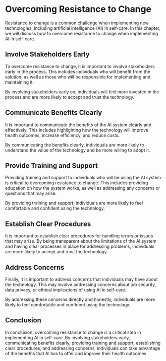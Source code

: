 Overcoming Resistance to Change
========================================================================

Resistance to change is a common challenge when implementing new technologies, including artificial intelligence (AI) in self-care. In this chapter, we will discuss how to overcome resistance to change when implementing AI in self-care.

Involve Stakeholders Early
--------------------------

To overcome resistance to change, it is important to involve stakeholders early in the process. This includes individuals who will benefit from the solution, as well as those who will be responsible for implementing and maintaining it.

By involving stakeholders early on, individuals will feel more invested in the process and are more likely to accept and trust the technology.

Communicate Benefits Clearly
----------------------------

It is important to communicate the benefits of the AI system clearly and effectively. This includes highlighting how the technology will improve health outcomes, increase efficiency, and reduce costs.

By communicating the benefits clearly, individuals are more likely to understand the value of the technology and be more willing to adopt it.

Provide Training and Support
----------------------------

Providing training and support to individuals who will be using the AI system is critical to overcoming resistance to change. This includes providing education on how the system works, as well as addressing any concerns or questions that may arise.

By providing training and support, individuals are more likely to feel comfortable and confident using the technology.

Establish Clear Procedures
--------------------------

It is important to establish clear procedures for handling errors or issues that may arise. By being transparent about the limitations of the AI system and having clear processes in place for addressing problems, individuals are more likely to accept and trust the technology.

Address Concerns
----------------

Finally, it is important to address concerns that individuals may have about the technology. This may involve addressing concerns about job security, data privacy, or ethical implications of using AI in self-care.

By addressing these concerns directly and honestly, individuals are more likely to feel comfortable and confident using the technology.

Conclusion
----------

In conclusion, overcoming resistance to change is a critical step in implementing AI in self-care. By involving stakeholders early, communicating benefits clearly, providing training and support, establishing clear procedures, and addressing concerns, individuals can take advantage of the benefits that AI has to offer and improve their health outcomes.
